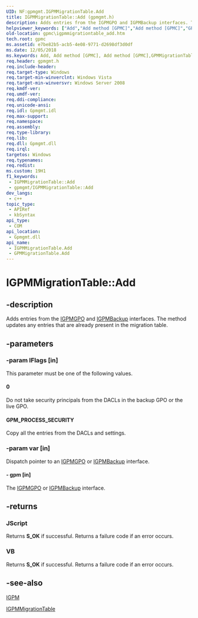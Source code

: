 ```yaml
---
UID: NF:gpmgmt.IGPMMigrationTable.Add
title: IGPMMigrationTable::Add (gpmgmt.h)
description: Adds entries from the IGPMGPO and IGPMBackup interfaces. The method updates any entries that are already present in the migration table.
helpviewer_keywords: ["Add","Add method [GPMC]","Add method [GPMC]","GPMMigrationTable class","Add method [GPMC]","IGPMMigrationTable interface","GPMMigrationTable class [GPMC]","Add method","GPM_PROCESS_SECURITY","IGPMMigrationTable interface [GPMC]","Add method","IGPMMigrationTable.Add","IGPMMigrationTable::Add","gpmc.igpmmigrationtable_add","gpmgmt/IGPMMigrationTable::Add"]
old-location: gpmc\igpmmigrationtable_add.htm
tech.root: gpmc
ms.assetid: e7be82b5-acb5-4e08-9771-d2698df3d0df
ms.date: 12/05/2018
ms.keywords: Add, Add method [GPMC], Add method [GPMC],GPMMigrationTable class, Add method [GPMC],IGPMMigrationTable interface, GPMMigrationTable class [GPMC],Add method, GPM_PROCESS_SECURITY, IGPMMigrationTable interface [GPMC],Add method, IGPMMigrationTable.Add, IGPMMigrationTable::Add, gpmc.igpmmigrationtable_add, gpmgmt/IGPMMigrationTable::Add
req.header: gpmgmt.h
req.include-header: 
req.target-type: Windows
req.target-min-winverclnt: Windows Vista
req.target-min-winversvr: Windows Server 2008
req.kmdf-ver: 
req.umdf-ver: 
req.ddi-compliance: 
req.unicode-ansi: 
req.idl: Gpmgmt.idl
req.max-support: 
req.namespace: 
req.assembly: 
req.type-library: 
req.lib: 
req.dll: Gpmgmt.dll
req.irql: 
targetos: Windows
req.typenames: 
req.redist: 
ms.custom: 19H1
f1_keywords:
 - IGPMMigrationTable::Add
 - gpmgmt/IGPMMigrationTable::Add
dev_langs:
 - c++
topic_type:
 - APIRef
 - kbSyntax
api_type:
 - COM
api_location:
 - Gpmgmt.dll
api_name:
 - IGPMMigrationTable.Add
 - GPMMigrationTable.Add
---
```


# IGPMMigrationTable::Add


## -description

Adds entries from the <a href="https://docs.microsoft.com/previous-versions/windows/desktop/api/gpmgmt/nn-gpmgmt-igpmgpo">IGPMGPO</a> and <a href="https://docs.microsoft.com/previous-versions/windows/desktop/api/gpmgmt/nn-gpmgmt-igpmbackup">IGPMBackup</a> interfaces. The method updates any entries that are already present in the migration table.

## -parameters

### -param lFlags [in]

This parameter must be one of the following values.



#### 0

Do not take security principals from the DACLs in the backup GPO or the live GPO.



#### GPM_PROCESS_SECURITY

Copy all the entries from the DACLs and settings.

### -param var [in]

Dispatch pointer to an <a href="https://docs.microsoft.com/previous-versions/windows/desktop/api/gpmgmt/nn-gpmgmt-igpmgpo">IGPMGPO</a> or <a href="https://docs.microsoft.com/previous-versions/windows/desktop/api/gpmgmt/nn-gpmgmt-igpmbackup">IGPMBackup</a> interface.


#### - gpm [in]

The <a href="https://docs.microsoft.com/previous-versions/windows/desktop/api/gpmgmt/nn-gpmgmt-igpmgpo">IGPMGPO</a> or <a href="https://docs.microsoft.com/previous-versions/windows/desktop/api/gpmgmt/nn-gpmgmt-igpmbackup">IGPMBackup</a> interface.

## -returns

<h3>JScript</h3>
Returns <b>S_OK</b> if successful. Returns a failure code if an error occurs.

<h3>VB</h3>
Returns <b>S_OK</b> if successful. Returns a failure code if an error occurs.

## -see-also

<a href="https://docs.microsoft.com/previous-versions/windows/desktop/api/gpmgmt/nn-gpmgmt-igpm">IGPM</a>



<a href="https://docs.microsoft.com/previous-versions/windows/desktop/api/gpmgmt/nn-gpmgmt-igpmmigrationtable">IGPMMigrationTable</a>

